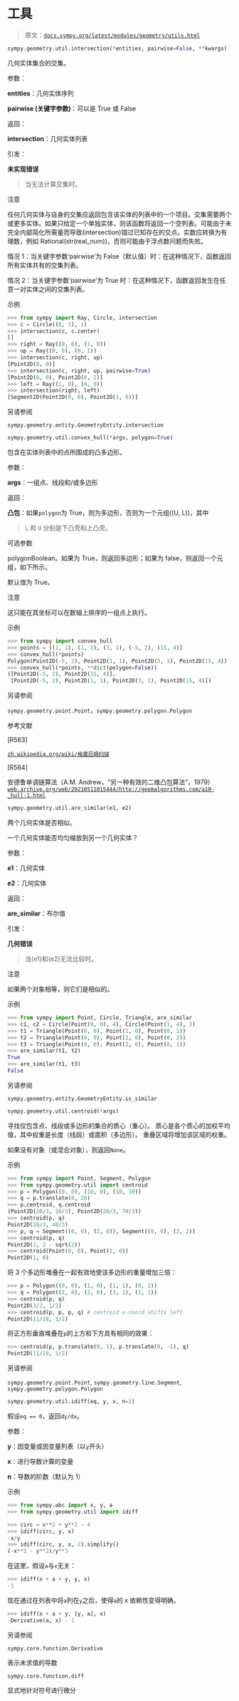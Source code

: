 # 工具

> 原文：[`docs.sympy.org/latest/modules/geometry/utils.html`](https://docs.sympy.org/latest/modules/geometry/utils.html)

```py
sympy.geometry.util.intersection(*entities, pairwise=False, **kwargs)
```

几何实体集合的交集。

参数：

**entities**：几何实体序列

**pairwise (关键字参数)**：可以是 True 或 False

返回：

**intersection**：几何实体列表

引发：

**未实现错误**

> 当无法计算交集时。

注意

任何几何实体与自身的交集应返回包含该实体的列表中的一个项目。交集需要两个或更多实体。如果只给定一个单独实体，则该函数将返回一个空列表。可能由于未完全内部简化所需量而导致\(intersection\)错过已知存在的交点。实数应转换为有理数，例如 Rational(str(real_num))，否则可能由于浮点数问题而失败。

情况 1：当关键字参数‘pairwise’为 False（默认值）时：在这种情况下，函数返回所有实体共有的交集列表。

情况 2：当关键字参数‘pairwise’为 True 时：在这种情况下，函数返回发生在任意一对实体之间的交集列表。

示例

```py
>>> from sympy import Ray, Circle, intersection
>>> c = Circle((0, 1), 1)
>>> intersection(c, c.center)
[]
>>> right = Ray((0, 0), (1, 0))
>>> up = Ray((0, 0), (0, 1))
>>> intersection(c, right, up)
[Point2D(0, 0)]
>>> intersection(c, right, up, pairwise=True)
[Point2D(0, 0), Point2D(0, 2)]
>>> left = Ray((1, 0), (0, 0))
>>> intersection(right, left)
[Segment2D(Point2D(0, 0), Point2D(1, 0))] 
```

另请参阅

`sympy.geometry.entity.GeometryEntity.intersection`

```py
sympy.geometry.util.convex_hull(*args, polygon=True)
```

包含在实体列表中的点所围成的凸多边形。

参数：

**args**：一组点、线段和/或多边形

返回：

**凸包**：如果`polygon`为 True，则为多边形，否则为一个元组\((U, L)\)，其中

> `L` 和 `U` 分别是下凸壳和上凸壳。

可选参数

polygonBoolean。如果为 True，则返回多边形；如果为 false，则返回一个元组，如下所示。

默认值为 True。

注意

这只能在其坐标可以在数轴上排序的一组点上执行。

示例

```py
>>> from sympy import convex_hull
>>> points = [(1, 1), (1, 2), (3, 1), (-5, 2), (15, 4)]
>>> convex_hull(*points)
Polygon(Point2D(-5, 2), Point2D(1, 1), Point2D(3, 1), Point2D(15, 4))
>>> convex_hull(*points, **dict(polygon=False))
([Point2D(-5, 2), Point2D(15, 4)],
 [Point2D(-5, 2), Point2D(1, 1), Point2D(3, 1), Point2D(15, 4)]) 
```

另请参阅

`sympy.geometry.point.Point`，`sympy.geometry.polygon.Polygon`

参考文献

[R563]

[`zh.wikipedia.org/wiki/格雷厄姆扫描`](https://zh.wikipedia.org/wiki/格雷厄姆扫描)

[R564]

安德鲁单调链算法（A.M. Andrew，“另一种有效的二维凸包算法”，1979）[`web.archive.org/web/20210511015444/http://geomalgorithms.com/a10-_hull-1.html`](https://web.archive.org/web/20210511015444/http://geomalgorithms.com/a10-_hull-1.html)

```py
sympy.geometry.util.are_similar(e1, e2)
```

两个几何实体是否相似。

一个几何实体能否均匀缩放到另一个几何实体？

参数：

**e1**：几何实体

**e2**：几何实体

返回：

**are_similar**：布尔值

引发：

**几何错误**

> 当\(e1\)和\(e2\)无法比较时。

注意

如果两个对象相等，则它们是相似的。

示例

```py
>>> from sympy import Point, Circle, Triangle, are_similar
>>> c1, c2 = Circle(Point(0, 0), 4), Circle(Point(1, 4), 3)
>>> t1 = Triangle(Point(0, 0), Point(1, 0), Point(0, 1))
>>> t2 = Triangle(Point(0, 0), Point(2, 0), Point(0, 2))
>>> t3 = Triangle(Point(0, 0), Point(3, 0), Point(0, 1))
>>> are_similar(t1, t2)
True
>>> are_similar(t1, t3)
False 
```

另请参阅

`sympy.geometry.entity.GeometryEntity.is_similar`

```py
sympy.geometry.util.centroid(*args)
```

寻找仅包含点、线段或多边形的集合的质心（重心）。 质心是各个质心的加权平均值，其中权重是长度（线段）或面积（多边形）。 重叠区域将增加该区域的权重。

如果没有对象（或混合对象），则返回`None`。

示例

```py
>>> from sympy import Point, Segment, Polygon
>>> from sympy.geometry.util import centroid
>>> p = Polygon((0, 0), (10, 0), (10, 10))
>>> q = p.translate(0, 20)
>>> p.centroid, q.centroid
(Point2D(20/3, 10/3), Point2D(20/3, 70/3))
>>> centroid(p, q)
Point2D(20/3, 40/3)
>>> p, q = Segment((0, 0), (2, 0)), Segment((0, 0), (2, 2))
>>> centroid(p, q)
Point2D(1, 2 - sqrt(2))
>>> centroid(Point(0, 0), Point(2, 0))
Point2D(1, 0) 
```

将 3 个多边形堆叠在一起有效地使该多边形的重量增加三倍：

```py
>>> p = Polygon((0, 0), (1, 0), (1, 1), (0, 1))
>>> q = Polygon((1, 0), (3, 0), (3, 1), (1, 1))
>>> centroid(p, q)
Point2D(3/2, 1/2)
>>> centroid(p, p, p, q) # centroid x-coord shifts left
Point2D(11/10, 1/2) 
```

将正方形垂直堆叠在`p`的上方和下方具有相同的效果：

```py
>>> centroid(p, p.translate(0, 1), p.translate(0, -1), q)
Point2D(11/10, 1/2) 
```

另请参阅

`sympy.geometry.point.Point`, `sympy.geometry.line.Segment`, `sympy.geometry.polygon.Polygon`

```py
sympy.geometry.util.idiff(eq, y, x, n=1)
```

假设`eq == 0`，返回`dy/dx`。

参数：

**y**：因变量或因变量列表（以`y`开头）

**x**：进行导数计算的变量

**n**：导数的阶数（默认为 1）

示例

```py
>>> from sympy.abc import x, y, a
>>> from sympy.geometry.util import idiff 
```

```py
>>> circ = x**2 + y**2 - 4
>>> idiff(circ, y, x)
-x/y
>>> idiff(circ, y, x, 2).simplify()
(-x**2 - y**2)/y**3 
```

在这里，假设`a`与`x`无关：

```py
>>> idiff(x + a + y, y, x)
-1 
```

现在通过在列表中将`a`列在`y`之后，使得`a`的 x 依赖性变得明确。

```py
>>> idiff(x + a + y, [y, a], x)
-Derivative(a, x) - 1 
```

另请参阅

`sympy.core.function.Derivative`

表示未求值的导数

`sympy.core.function.diff`

显式地针对符号进行微分
